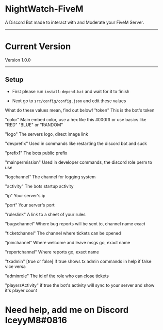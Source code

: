 # NightWatch-FiveM
A Discord Bot made to interact with and Moderate your FiveM Server.

---

# Current Version
Version 1.0.0

---
 
## Setup
* First please run `install-depend.bat` and wait for it to finish

* Next go to `src/config/config.json` and edit these values

What do these values mean, find out below!
"token" This is the bot's token

"color" Main embed color, use a hex like this #000fff or use basics like "RED" "BLUE" or "RANDOM"

"logo" The servers logo, direct image link

"devprefix" Used in commands like restarting the discord bot and suck

"prefix1" The bots public prefix

"mainpermission" Used in developer commands, the discord role perm to use 

"logchannel" The channel for logging system

"activity" The bots startup activity

"ip" Your server's ip 

"port" Your server's port

"ruleslink" A link to a sheet of your rules

"bugschannel" Where bug reports will be sent to, channel name exact

"ticketchannel" The channel where tickets can be opened

"joinchannel" Where welcome and leave msgs go, exact name

"reportchannel" Where reports go, exact name

"txadmin" [true or false] If true shows tx admin commands in help if false vice versa

"adminrole" The id of the role who can close tickets 

"playersActivity" if true the bot's activity will sync to your server and show it's player count
# Need help, add me on Discord IceyyM8#0816


